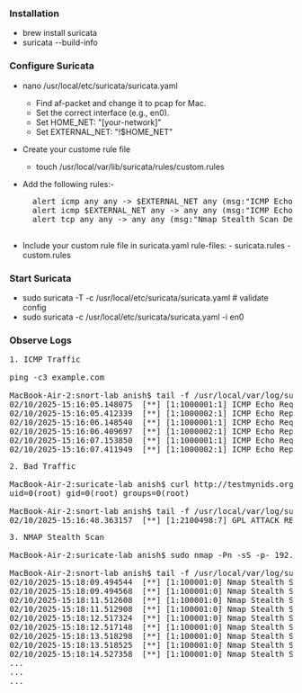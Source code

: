 ### Installation

- brew install suricata
- suricata --build-info

### Configure Suricata

- nano /usr/local/etc/suricata/suricata.yaml
    - Find af-packet and change it to pcap for Mac.
    - Set the correct interface (e.g., en0).
    - Set HOME_NET: "[your-network]"
    - Set EXTERNAL_NET: "!$HOME_NET"

- Create your custome rule file
    - touch /usr/local/var/lib/suricata/rules/custom.rules

- Add the following rules:-
    <pre>
    alert icmp any any -> $EXTERNAL_NET any (msg:"ICMP Echo Request detected"; itype:8; sid:1000001; rev:1;)
    alert icmp $EXTERNAL_NET any -> any any (msg:"ICMP Echo Reply detected"; itype:0; sid:1000002; rev:1;)
    alert tcp any any -> any any (msg:"Nmap Stealth Scan Detected"; flags:S; threshold: type threshold, track by_src, count 5, seconds 10; sid:100003;)
    </pre>

- Include your custom rule file in suricata.yaml
    rule-files:
        - suricata.rules
        - custom.rules

### Start Suricata

- sudo suricata -T -c /usr/local/etc/suricata/suricata.yaml # validate config
- sudo suricata -c /usr/local/etc/suricata/suricata.yaml -i en0

### Observe Logs

<pre>
1. ICMP Traffic

ping -c3 example.com

MacBook-Air-2:snort-lab anish$ tail -f /usr/local/var/log/suricata/fast.log 
02/10/2025-15:16:05.148075  [**] [1:1000001:1] ICMP Echo Request detected [**] [Classification: (null)] [Priority: 3] {ICMP} 192.168.29.79:8 -> 23.192.228.84:0
02/10/2025-15:16:05.412339  [**] [1:1000002:1] ICMP Echo Reply detected [**] [Classification: (null)] [Priority: 3] {ICMP} 23.192.228.84:0 -> 192.168.29.79:0
02/10/2025-15:16:06.148540  [**] [1:1000001:1] ICMP Echo Request detected [**] [Classification: (null)] [Priority: 3] {ICMP} 192.168.29.79:8 -> 23.192.228.84:0
02/10/2025-15:16:06.409697  [**] [1:1000002:1] ICMP Echo Reply detected [**] [Classification: (null)] [Priority: 3] {ICMP} 23.192.228.84:0 -> 192.168.29.79:0
02/10/2025-15:16:07.153850  [**] [1:1000001:1] ICMP Echo Request detected [**] [Classification: (null)] [Priority: 3] {ICMP} 192.168.29.79:8 -> 23.192.228.84:0
02/10/2025-15:16:07.411949  [**] [1:1000002:1] ICMP Echo Reply detected [**] [Classification: (null)] [Priority: 3] {ICMP} 23.192.228.84:0 -> 192.168.29.79:0
</pre>

<pre>
2. Bad Traffic

MacBook-Air-2:suricate-lab anish$ curl http://testmynids.org/uid/index.html
uid=0(root) gid=0(root) groups=0(root)

MacBook-Air-2:snort-lab anish$ tail -f /usr/local/var/log/suricata/fast.log 
02/10/2025-15:16:48.363157  [**] [1:2100498:7] GPL ATTACK_RESPONSE id check returned root [**] [Classification: Potentially Bad Traffic] [Priority: 2] {TCP} 108.158.61.48:80 -> 192.168.29.79:51733
</pre>

<pre>
3. NMAP Stealth Scan

MacBook-Air-2:suricate-lab anish$ sudo nmap -Pn -sS -p- 192.168.79.29

MacBook-Air-2:snort-lab anish$ tail -f /usr/local/var/log/suricata/fast.log 
02/10/2025-15:18:09.494544  [**] [1:100001:0] Nmap Stealth Scan Detected [**] [Classification: (null)] [Priority: 3] {TCP} 192.168.29.79:53256 -> 192.168.79.29:23
02/10/2025-15:18:09.494568  [**] [1:100001:0] Nmap Stealth Scan Detected [**] [Classification: (null)] [Priority: 3] {TCP} 192.168.29.79:53256 -> 192.168.79.29:22
02/10/2025-15:18:11.512608  [**] [1:100001:0] Nmap Stealth Scan Detected [**] [Classification: (null)] [Priority: 3] {TCP} 192.168.29.79:53258 -> 192.168.79.29:22
02/10/2025-15:18:11.512908  [**] [1:100001:0] Nmap Stealth Scan Detected [**] [Classification: (null)] [Priority: 3] {TCP} 192.168.29.79:53258 -> 192.168.79.29:80
02/10/2025-15:18:12.517324  [**] [1:100001:0] Nmap Stealth Scan Detected [**] [Classification: (null)] [Priority: 3] {TCP} 192.168.29.79:53256 -> 192.168.79.29:199
02/10/2025-15:18:12.517148  [**] [1:100001:0] Nmap Stealth Scan Detected [**] [Classification: (null)] [Priority: 3] {TCP} 192.168.29.79:53256 -> 192.168.79.29:554
02/10/2025-15:18:13.518298  [**] [1:100001:0] Nmap Stealth Scan Detected [**] [Classification: (null)] [Priority: 3] {TCP} 192.168.29.79:53258 -> 192.168.79.29:113
02/10/2025-15:18:13.518525  [**] [1:100001:0] Nmap Stealth Scan Detected [**] [Classification: (null)] [Priority: 3] {TCP} 192.168.29.79:53258 -> 192.168.79.29:8080
02/10/2025-15:18:14.527358  [**] [1:100001:0] Nmap Stealth Scan Detected [**] [Classification: (null)] [Priority: 3] {TCP} 192.168.29.79:53256 -> 192.168.79.29:111
...
...
...
</pre>
